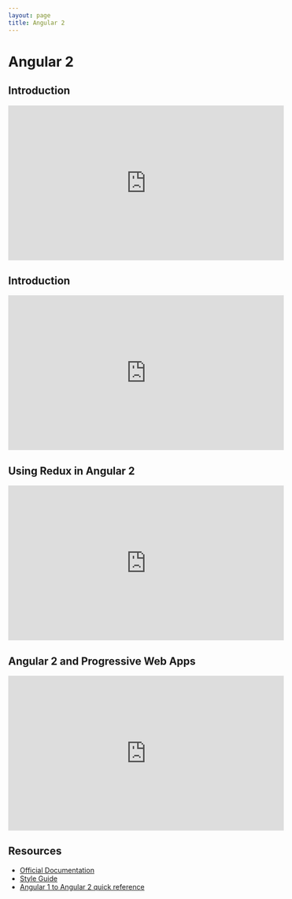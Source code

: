 ```yaml
---
layout: page
title: Angular 2
---
```

# Angular 2

## Introduction

<iframe width="560" height="315" 
src="https://www.youtube.com/embed/_-CD_5YhJTA?rel=0" 
frameborder="0" allowfullscreen></iframe>

## Introduction

<iframe width="560" height="315" 
src="https://www.youtube.com/embed/DBjPIabiRNg?rel=0" frameborder="0" allowfullscreen></iframe>

## Using Redux in Angular 2

<iframe width="560" height="315" 
src="https://www.youtube.com/embed/UEcdQR-NoNA?rel=0" 
frameborder="0" allowfullscreen></iframe>

## Angular 2 and Progressive Web Apps

<iframe width="560" height="315" 
src="https://www.youtube.com/embed/vAb-2d1vcg8?rel=0" frameborder="0" allowfullscreen></iframe>



## Resources 
* [Official Documentation](https://angular.io/docs/ts/latest/guide/)
* [Style Guide](https://angular.io/docs/ts/latest/guide/style-guide.html)
* [Angular 1 to Angular 2 quick reference](https://angular.io/docs/ts/latest/cookbook/ajs-quick-reference.html)

